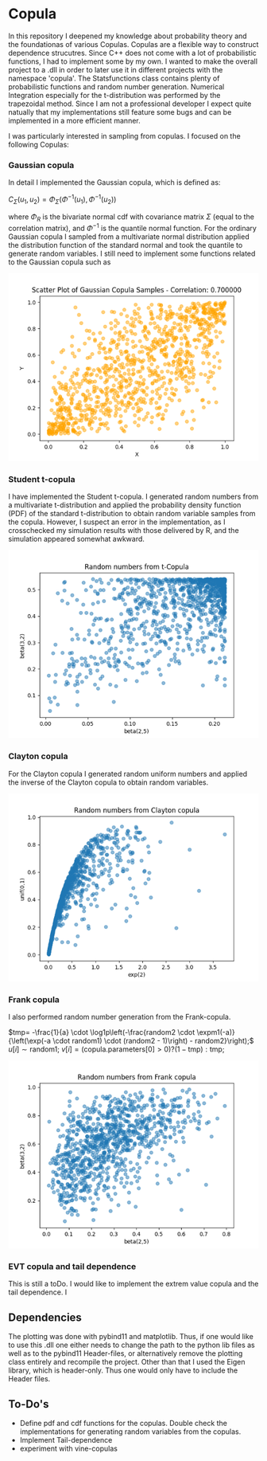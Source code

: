 # Copula

In this repository I deepened my knowledge about probability theory and the foundationas of various Copulas. Copulas are a flexible way to construct dependence strucutres. Since C++ does not come with a lot of probabilistic functions, I had to implement some by my own. I wanted to make the overall project to a .dll in order to later use it in different projects with the namespace 'copula'. The Statsfunctions class contains plenty of probabilistic functions and random number generation. Numerical Integration especially for the t-distribution was performed by the trapezoidal method. Since I am not a professional developer I expect quite natually that my implementations still feature some bugs and can be implemented in a more efficient manner. 

I was particularly interested in sampling from copulas. I focused on the following Copulas:

### Gaussian copula



In detail I implemented the Gaussian copula, which is defined as:

$C_\Sigma (u_1,u_2) = \Phi_\Sigma(\Phi^{-1}(u_1),\Phi^{-1}(u_2))$

where $\Phi_R$ is the bivariate normal cdf with covariance matrix $\Sigma$ (equal to the correlation matrix), and $\Phi^{-1}$ is the quantile normal function. For the ordinary Gaussian copula I sampled from a multivariate normal distribution applied the distribution function of the standard normal and took the quantile to generate random variables. I still need to implement some functions related to the Gaussian copula such as

![Example the sampling from the Gauss-Copula](test/Figures/Gauss-Copula.png)

### Student t-copula

I have implemented the Student t-copula. I generated random numbers from a multivariate t-distribution and applied the probability density function (PDF) of the standard t-distribution to obtain random variable samples from the copula. However, I suspect an error in the implementation, as I crosschecked my simulation results with those delivered by R, and the simulation appeared somewhat awkward.

![Example the sampling from the Student T-Copula](test/Figures/T-Copula.png)

### Clayton copula

For the Clayton copula I generated random uniform numbers and applied the inverse of the Clayton copula to obtain random variables. 

![Example the sampling from the Clayton copula](test/Figures/Clayton-Copula.png)

### Frank copula

I also performed random number generation from the Frank-copula.

$tmp= -\frac{1}{a} \cdot \log1p\left(-\frac{random2 \cdot \expm1(-a)}{\left(\exp(-a \cdot random1) \cdot (random2 - 1)\right) - random2}\right);$ 
$u[i] \sim \text{random1};$
$v[i] = (\text{copula.parameters[0]} > 0) ? (1 - \text{tmp}) : \text{tmp};$

![Example the sampling from the Clayton copula](test/Figures/Frank-Copula.png)


### EVT copula and tail dependence

This is still a toDo. I would like to implement the extrem value copula and the tail dependence. I 

## Dependencies

The plotting was done with pybind11 and matplotlib. Thus, if one would like to use this .dll one either needs to change the path to the python lib files as well as to the pybind11 Header-files, or alternatively remove the plotting class entirely and recompile the project. Other than that I used the Eigen library, which is header-only. Thus one would only have to include the Header files.   

## To-Do's

- Define pdf and cdf functions for the copulas. Double check the implementations for generating random variables from the copulas.
- Implement Tail-dependence
- experiment with vine-copulas
